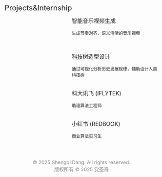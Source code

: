 <span id="project"></span>
<font size="+2">Projects&Internship</font>
<div style="display: flex; align-items: flex-start; margin-bottom: 20px;">
  <div style="flex: 0 0 200px; margin-right: 20px;">
    <!-- <img src="./figs/clipfaceshop.png" alt="" style="width: 100%; height: auto;"> -->
  </div>
  <div>
    <font size="+1">智能音乐视频生成</font>
    <br /><br />
    生成节奏对齐，语义清晰的音乐视频<br /> <br />
    <!-- Nanxuan Zhao, Shengqi Dang, Hexun Lin, Yang Shi, Nan Cao  <br /> <br /> -->
  </div>
</div>
<br/>

<div style="display: flex; align-items: flex-start; margin-bottom: 20px;">
  <div style="flex: 0 0 200px; margin-right: 20px;">
    <!-- <img src="./figs/clipfaceshop.png" alt="" style="width: 100%; height: auto;"> -->
  </div>
  <div>
    <font size="+1">科技树造型设计</font>
    <br /><br />
   通过可视化分析历史发展规律，辅助设计人类科技树<br /> <br /> 
  </div>
</div>

<div style="display: flex; align-items: flex-start; margin-bottom: 20px;">
  <div style="flex: 0 0 200px; margin-right: 20px;">
    <!-- <img src="./figs/clipfaceshop.png" alt="" style="width: 100%; height: auto;"> -->
  </div>
  <div>
    <font size="+1">科大讯飞 (IFLYTEK)</font>
    <br /><br />
     助理算法工程师<br /> <br /> 
  </div>
</div>

<div style="display: flex; align-items: flex-start; margin-bottom: 20px;">
  <div style="flex: 0 0 200px; margin-right: 20px;">
    <!-- <img src="./figs/clipfaceshop.png" alt="" style="width: 100%; height: auto;"> -->
  </div>
  <div>
    <font size="+1">小红书 (REDBOOK)</font>
    <br /><br />
    商业算法实习生<br /> <br /> 
  </div>
</div>
<center style="margin-top: 50px; color: #888; font-size: 12pt;">
  © 2025 Shengqi Dang. All rights reserved.<br/>
  版权所有 © 2025 党圣奇
</center>
